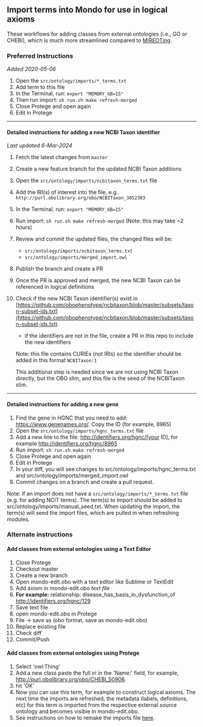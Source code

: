 ## Import terms into Mondo for use in logical axioms

These workflows for adding classes from external ontologies (i.e., GO or CHEBI), which is much more streamlined compared to [MIREOTing](https://github.com/obophenotype/human-phenotype-ontology/wiki/Editor-Guide#mireoting).

### Preferred Instructions

_Added 2020-05-06_

1. Open the `src/ontology/imports/*_terms.txt`
2. Add term to this file
3. In the Terminal, run: `export "MEMORY_GB=15"`
4. Then run import: `sh run.sh make refresh-merged`
4. Close Protege and open again
5. Edit in Protege

---
#### Detailed instructions for adding a new NCBI Taxon identifier 

_Last updated 6-Mar-2024_

1. Fetch the latest changes from `master`
1. Create a new feature branch for the updated NCBI Taxon additions
1. Open the `src/ontology/imports/ncbitaxon_terms.txt` file
1. Add the IRI(s) of interest into the file, e.g. `http://purl.obolibrary.org/obo/NCBITaxon_3052303`
1. In the Terminal, run: `export "MEMORY_GB=15"`
1. Run import: `sh run.sh make refresh-merged` (Note: this may take ~2 hours)
1. Review and commit the updated files, the changed files will be:
    - `src/ontology/imports/ncbitaxon_terms.txt`
    - `src/ontology/imports/merged_import.owl`
1. Publish the branch and create a PR
1. Once the PR is approved and merged, the new NCBI Taxon can be referenced in logical definitions
1. Check if the new NCBI Taxon identifier(s) exist in [https://github.com/obophenotype/ncbitaxon/blob/master/subsets/taxon-subset-ids.txt](https://github.com/obophenotype/ncbitaxon/blob/master/subsets/taxon-subset-ids.txt)
    - if the identifiers are not in the file, create a PR in this repo to include the new identifiers

    Note: this file contains CURIEs (not IRIs) so the identifier should be added in this format `NCBITaxon:1`

    This additional step is needed since we are not using NCBI Taxon directly, but the OBO slim, and this file is the seed of the NCBITaxon slim.
 
---
#### Detailed instructions for adding a new gene

1. Find the gene in HGNC that you need to add:
https://www.genenames.org/. Copy the ID (for example, 8965)
2. Open the `src/ontology/imports/hgnc_terms.txt` file
3. Add a new line to the file: http://identifiers.org/hgnc/[your ID], for example http://identifiers.org/hgnc/8965
5. Run import:
`sh run.sh make refresh-merged`
4. Close Protege and open again
5. Edit in Protege
6. In your diff, you will see changes to src/ontology/imports/hgnc_terms.txt and src/ontology/imports/merged_import.owl
7. Commit changes on a branch and create a pull request.

Note: if an import does not have a `src/ontology/imports/*_terms.txt` file (e.g. for adding NCIT terms). The term(s) to import should be added to src/ontology/imports/manual_seed.txt.  When updating the import, the term(s) will seed the import files, which are pulled in when refreshing modules.

### Alternate instructions

#### Add classes from external ontologies using a Text Editor

1. Close Protege
1. Checkout master
1. Create a new branch
1. Open mondo-edit.obo with a text editor like Sublime or TextEdit
1. Add axiom in mondo-edit.obo *text file*
1. **For example:**  relationship: disease_has_basis_in_dysfunction_of http://identifiers.org/hgnc/129
1. Save text file
1. open mondo-edit.obo in Protege
1. File -> save as (obo format, save as mondo-edit.obo)
1. Replace existing file  
1. Check diff
1. Commit/Push

#### Add classes from external ontologies using Protege

1. Select 'owl:Thing'
1. Add a new class
paste the full iri in the 'Name:' field, for example, http://purl.obolibrary.org/obo/CHEBI_50906.
1. hit 'OK'
1. Now you can use this term, for example to construct logical axioms. The next time the imports are refreshed, the metadata (labels, definitions, etc) for this term is imported from the respective external source ontology and becomes visible in mondo-edit.obo.
1. See instructions on how to remake the imports file [here](../developer-guide/imports.md).

